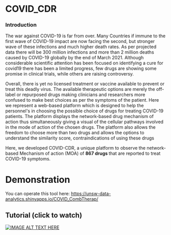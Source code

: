 # COVID_CDR
### Introduction

<p>The war against COVID-19 is far from over. Many Countries if immune to the first wave of COVID-19 impact are now facing the second, but stronger wave of these infections and much higher death rates. As per projected data there will be 300 million infections and more than 2 million deaths caused by COVID-19 globally by the end of March 2021. Although considerable scientific attention has been focused on identifying a cure for covid19 there has been a limited progress, few drugs are showing some promise in clinical trials, while others are raising controversy. </p>

<p>Overall, there is yet no licensed treatment or vaccine available to prevent or treat this deadly virus. The available therapeutic options are merely the off-label or repurposed drugs making clinicians and researchers more confused to make best choices as per the symptoms of the patient. Here we represent a web-based platform which is designed to help the personnel's in choosing the possible choice of drugs for treating COVID-19 patients. The platform displays the network-based drug mechanism of action thus simultaneously giving a visual of the cellular pathways involved in the mode of action of the chosen drugs. The platform also allows the freedom to choose more than two drugs and allows the options to understand the similarity score, contraindications of using these drugs</p>

<p>Here, we developed COVID-CDR, a unique platform to observe the network-based Mechanism of action (MOA) of <b>867 drugs </b> that are reported to treat COVID-19 symptoms.</p>

# Demonstration
You can operate this tool here: https://unsw-data-analytics.shinyapps.io/COVID_CombTherap/

## Tutorial (click to watch)
[![IMAGE ALT TEXT HERE](https://img.youtube.com/vi/UsWSHu-wNCM/0.jpg)](https://youtu.be/tAd03VqbnXE)
